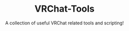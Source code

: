 <div align="center">
  <h1>
      VRChat-Tools
  </h1>
  <p>
     A collection of useful VRChat related tools and scripting!
  </p>

  <br />
  <br />
</div>
